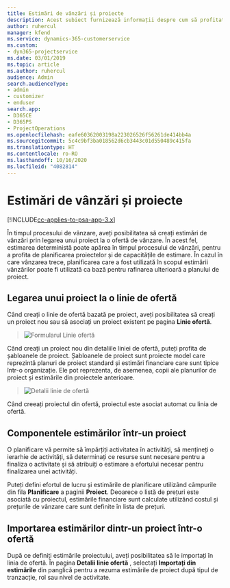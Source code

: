 ```yaml
---
title: Estimări de vânzări și proiecte
description: Acest subiect furnizează informații despre cum să profitați de planificare și de estimări în procesul de vânzări.
author: ruhercul
manager: kfend
ms.service: dynamics-365-customerservice
ms.custom:
- dyn365-projectservice
ms.date: 03/01/2019
ms.topic: article
ms.author: ruhercul
audience: Admin
search.audienceType:
- admin
- customizer
- enduser
search.app:
- D365CE
- D365PS
- ProjectOperations
ms.openlocfilehash: eafe60362003198a223026526f56261de414bb4a
ms.sourcegitcommit: 5c4c9bf3ba018562d6cb3443c01d550489c415fa
ms.translationtype: HT
ms.contentlocale: ro-RO
ms.lasthandoff: 10/16/2020
ms.locfileid: "4082814"
---
```

# <a name="sales-estimates-and-projects"></a>Estimări de vânzări și proiecte

[!INCLUDE[cc-applies-to-psa-app-3.x](../includes/cc-applies-to-psa-app-3x.md)]

În timpul procesului de vânzare, aveți posibilitatea să creați estimări de vânzări prin legarea unui proiect la o ofertă de vânzare. În acest fel, estimarea deterministă poate apărea în timpul procesului de vânzări, pentru a profita de planificarea proiectelor și de capacitățile de estimare. În cazul în care vânzarea trece, planificarea care a fost utilizată în scopul estimării vânzărilor poate fi utilizată ca bază pentru rafinarea ulterioară a planului de proiect.

## <a name="linking-a-project-to-a-quote-line"></a>Legarea unui proiect la o linie de ofertă

Când creați o linie de ofertă bazată pe proiect, aveți posibilitatea să creați un proiect nou sau să asociați un proiect existent pe pagina **Linie ofertă**. 

> ![Formularul Linie ofertă](media/project-8.png)
 
Când creați un proiect nou din detaliile liniei de ofertă, puteți profita de șabloanele de proiect. Șabloanele de proiect sunt proiecte model care reprezintă planuri de proiect standard și estimări financiare care sunt tipice într-o organizație. Ele pot reprezenta, de asemenea, copii ale planurilor de proiect și estimările din proiectele anterioare.

> ![Detalii linie de ofertă](media/project-9.png)
  
Când creeați proiectul din ofertă, proiectul este asociat automat cu linia de ofertă.

## <a name="components-of-estimates-in-a-project"></a>Componentele estimărilor într-un proiect

O planificare vă permite să împărțiți activitatea în activități, să mențineți o ierarhie de activități, să determinați ce resurse sunt necesare pentru a finaliza o activitate și să atribuiți o estimare a efortului necesar pentru finalizarea unei activități.

Puteți defini efortul de lucru și estimările de planificare utilizând câmpurile din fila **Planificare** a paginii **Proiect**. Deoarece o listă de prețuri este asociată cu proiectul, estimările financiare sunt calculate utilizând costul și prețurile de vânzare care sunt definite în lista de prețuri.

## <a name="importing-estimates-from-a-project-into-a-quote"></a>Importarea estimărilor dintr-un proiect într-o ofertă

După ce definiți estimările proiectului, aveți posibilitatea să le importați în linia de ofertă. În pagina **Detalii linie ofertă** , selectați **Importați din estimările** din panglică pentru a rezuma estimările de proiect după tipul de tranzacție, rol sau nivel de activitate.
